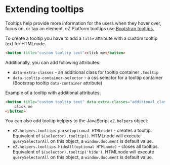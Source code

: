 # Extending tooltips

Tooltips help provide more information for the users when they hover over, focus on, or tap an element.
eZ Platform tooltips use [Bootstrap tooltips.](https://getbootstrap.com/docs/4.1/components/tooltips/)

To create a tooltip you have to add a `title` attribute with a custom tooltip text for HTMLnode.

```html
<button title="custom tooltip text">click me</button>
```

Additionally, you can add following attributes:

- `data-extra-classes` - an additional class for tooltip container `.tooltip`
- `data-tooltip-container-selector` - a css selector for a tooltip container (Bootstrap tooltip `data-container` attribute)

Example of a tooltip with additional attributes:

```html
<button title="custom tooltip text" data-extra-classes="additional_class" data-tooltip-container-selector="selector">
	click me
</button>
```

You can also add tooltip helpers to the JavaScript `eZ.helpers` object:

- `eZ.helpers.tooltips.parse(optional HTMLnode)` - creates a tooltip. Equivalent of `$(selector).tooltip()`. HTMLnode will execute `querySelectorAll` on this object, a `window.document` is default value.
- `eZ.helpers.tooltips.hideAll(optional HTMLnode)` - closes all tooltips. Equivalent of `$(selector).tooltip('hide')`. HTMLnode will execute `querySelectorAll` on this object, a `window.document` is default value.
